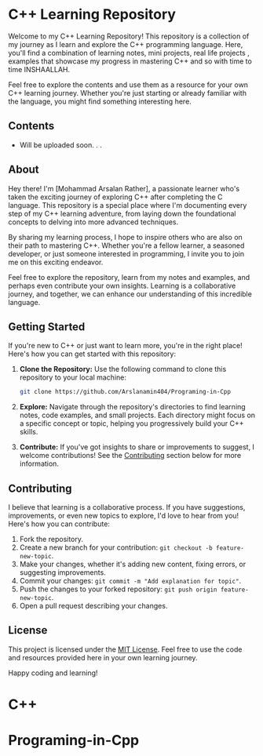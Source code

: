 # C++ Learning Repository

Welcome to my C++ Learning Repository! This repository is a collection of my journey as I learn and explore the C++ programming language. Here, you'll find a combination of learning notes, mini projects, real life projects , examples that showcase my progress in mastering C++ and so with time to time INSHAALLAH.

Feel free to explore the contents and use them as a resource for your own C++ learning journey. Whether you're just starting or already familiar with the language, you might find something interesting here.

## Contents
- Will be uploaded soon. . .

## About

Hey there! I'm [Mohammad Arsalan Rather], a passionate learner who's taken the exciting journey of exploring C++ after completing the C language. This repository is a special place where I'm documenting every step of my C++ learning adventure, from laying down the foundational concepts to delving into more advanced techniques.

By sharing my learning process, I hope to inspire others who are also on their path to mastering C++. Whether you're a fellow learner, a seasoned developer, or just someone interested in programming, I invite you to join me on this exciting endeavor.

Feel free to explore the repository, learn from my notes and examples, and perhaps even contribute your own insights. Learning is a collaborative journey, and together, we can enhance our understanding of this incredible language.

## Getting Started

If you're new to C++ or just want to learn more, you're in the right place! Here's how you can get started with this repository:

1. **Clone the Repository:** Use the following command to clone this repository to your local machine:
   
   ```sh
   git clone https://github.com/Arslanamin404/Programing-in-Cpp

2. **Explore:** Navigate through the repository's directories to find learning notes, code examples, and small projects. Each directory might focus on a specific concept or topic, helping you progressively build your C++ skills.

3. **Contribute:** If you've got insights to share or improvements to suggest, I welcome contributions! See the [Contributing](#contributing) section below for more information.

## Contributing

I believe that learning is a collaborative process. If you have suggestions, improvements, or even new topics to explore, I'd love to hear from you! Here's how you can contribute:

1. Fork the repository.
2. Create a new branch for your contribution: `git checkout -b feature-new-topic`.
3. Make your changes, whether it's adding new content, fixing errors, or suggesting improvements.
4. Commit your changes: `git commit -m "Add explanation for topic"`.
5. Push the changes to your forked repository: `git push origin feature-new-topic`.
6. Open a pull request describing your changes.

## License

This project is licensed under the [MIT License](LICENSE). Feel free to use the code and resources provided here in your own learning journey.

Happy coding and learning!
# C++ 
# Programing-in-Cpp
